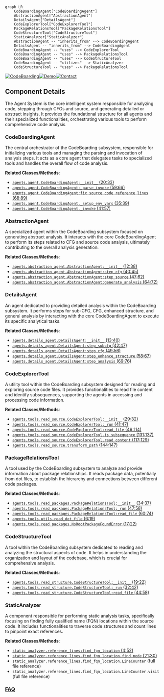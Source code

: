 ```mermaid
graph LR
    CodeBoardingAgent["CodeBoardingAgent"]
    AbstractionAgent["AbstractionAgent"]
    DetailsAgent["DetailsAgent"]
    CodeExplorerTool["CodeExplorerTool"]
    PackageRelationsTool["PackageRelationsTool"]
    CodeStructureTool["CodeStructureTool"]
    StaticAnalyzer["StaticAnalyzer"]
    AbstractionAgent -- "inherits_from" --> CodeBoardingAgent
    DetailsAgent -- "inherits_from" --> CodeBoardingAgent
    CodeBoardingAgent -- "uses" --> CodeExplorerTool
    CodeBoardingAgent -- "uses" --> PackageRelationsTool
    CodeBoardingAgent -- "uses" --> CodeStructureTool
    CodeBoardingAgent -- "utilizes" --> StaticAnalyzer
    CodeStructureTool -- "uses" --> PackageRelationsTool
```
[![CodeBoarding](https://img.shields.io/badge/Generated%20by-CodeBoarding-9cf?style=flat-square)](https://github.com/CodeBoarding/GeneratedOnBoardings)[![Demo](https://img.shields.io/badge/Try%20our-Demo-blue?style=flat-square)](https://www.codeboarding.org/demo)[![Contact](https://img.shields.io/badge/Contact%20us%20-%20contact@codeboarding.org-lightgrey?style=flat-square)](mailto:contact@codeboarding.org)

## Component Details

The Agent System is the core intelligent system responsible for analyzing code, stepping through CFGs and source, and generating detailed or abstract insights. It provides the foundational structure for all agents and their specialized functionalities, orchestrating various tools to perform comprehensive code analysis.

### CodeBoardingAgent
The central orchestrator of the CodeBoarding subsystem, responsible for initializing various tools and managing the parsing and invocation of analysis steps. It acts as a core agent that delegates tasks to specialized tools and handles the overall flow of code analysis.


**Related Classes/Methods**:

- <a href="https://github.com/CodeBoarding/CodeBoarding/blob/master/agents/agent.py#L20-L33" target="_blank" rel="noopener noreferrer">`agents.agent.CodeBoardingAgent:__init__` (20:33)</a>
- <a href="https://github.com/CodeBoarding/CodeBoarding/blob/master/agents/agent.py#L59-L66" target="_blank" rel="noopener noreferrer">`agents.agent.CodeBoardingAgent:_parse_invoke` (59:66)</a>
- <a href="https://github.com/CodeBoarding/CodeBoarding/blob/master/agents/agent.py#L68-L89" target="_blank" rel="noopener noreferrer">`agents.agent.CodeBoardingAgent:fix_source_code_reference_lines` (68:89)</a>
- <a href="https://github.com/CodeBoarding/CodeBoarding/blob/master/agents/agent.py#L35-L39" target="_blank" rel="noopener noreferrer">`agents.agent.CodeBoardingAgent._setup_env_vars` (35:39)</a>
- <a href="https://github.com/CodeBoarding/CodeBoarding/blob/master/agents/agent.py#L41-L57" target="_blank" rel="noopener noreferrer">`agents.agent.CodeBoardingAgent._invoke` (41:57)</a>


### AbstractionAgent
A specialized agent within the CodeBoarding subsystem focused on generating abstract analysis. It interacts with the core CodeBoardingAgent to perform its steps related to CFG and source code analysis, ultimately contributing to the overall analysis generation.


**Related Classes/Methods**:

- <a href="https://github.com/CodeBoarding/CodeBoarding/blob/master/agents/abstraction_agent.py#L12-L38" target="_blank" rel="noopener noreferrer">`agents.abstraction_agent.AbstractionAgent:__init__` (12:38)</a>
- <a href="https://github.com/CodeBoarding/CodeBoarding/blob/master/agents/abstraction_agent.py#L40-L45" target="_blank" rel="noopener noreferrer">`agents.abstraction_agent.AbstractionAgent:step_cfg` (40:45)</a>
- <a href="https://github.com/CodeBoarding/CodeBoarding/blob/master/agents/abstraction_agent.py#L47-L62" target="_blank" rel="noopener noreferrer">`agents.abstraction_agent.AbstractionAgent:step_source` (47:62)</a>
- <a href="https://github.com/CodeBoarding/CodeBoarding/blob/master/agents/abstraction_agent.py#L64-L72" target="_blank" rel="noopener noreferrer">`agents.abstraction_agent.AbstractionAgent:generate_analysis` (64:72)</a>


### DetailsAgent
An agent dedicated to providing detailed analysis within the CodeBoarding subsystem. It performs steps for sub-CFG, CFG, enhanced structure, and general analysis by interacting with the core CodeBoardingAgent to execute its specific analytical tasks.


**Related Classes/Methods**:

- <a href="https://github.com/CodeBoarding/CodeBoarding/blob/master/agents/details_agent.py#L13-L40" target="_blank" rel="noopener noreferrer">`agents.details_agent.DetailsAgent:__init__` (13:40)</a>
- <a href="https://github.com/CodeBoarding/CodeBoarding/blob/master/agents/details_agent.py#L42-L47" target="_blank" rel="noopener noreferrer">`agents.details_agent.DetailsAgent:step_subcfg` (42:47)</a>
- <a href="https://github.com/CodeBoarding/CodeBoarding/blob/master/agents/details_agent.py#L49-L56" target="_blank" rel="noopener noreferrer">`agents.details_agent.DetailsAgent:step_cfg` (49:56)</a>
- <a href="https://github.com/CodeBoarding/CodeBoarding/blob/master/agents/details_agent.py#L58-L67" target="_blank" rel="noopener noreferrer">`agents.details_agent.DetailsAgent:step_enhance_structure` (58:67)</a>
- <a href="https://github.com/CodeBoarding/CodeBoarding/blob/master/agents/details_agent.py#L69-L76" target="_blank" rel="noopener noreferrer">`agents.details_agent.DetailsAgent:step_analysis` (69:76)</a>


### CodeExplorerTool
A utility tool within the CodeBoarding subsystem designed for reading and exploring source code files. It provides functionalities to read file content and identify subsequences, supporting the agents in accessing and processing code information.


**Related Classes/Methods**:

- <a href="https://github.com/CodeBoarding/CodeBoarding/blob/master/agents/tools/read_source.py#L29-L32" target="_blank" rel="noopener noreferrer">`agents.tools.read_source.CodeExplorerTool:__init__` (29:32)</a>
- <a href="https://github.com/CodeBoarding/CodeBoarding/blob/master/agents/tools/read_source.py#L41-L47" target="_blank" rel="noopener noreferrer">`agents.tools.read_source.CodeExplorerTool:_run` (41:47)</a>
- <a href="https://github.com/CodeBoarding/CodeBoarding/blob/master/agents/tools/read_source.py#L49-L114" target="_blank" rel="noopener noreferrer">`agents.tools.read_source.CodeExplorerTool:read_file` (49:114)</a>
- <a href="https://github.com/CodeBoarding/CodeBoarding/blob/master/agents/tools/read_source.py#L131-L137" target="_blank" rel="noopener noreferrer">`agents.tools.read_source.CodeExplorerTool.is_subsequence` (131:137)</a>
- <a href="https://github.com/CodeBoarding/CodeBoarding/blob/master/agents/tools/read_source.py#L117-L129" target="_blank" rel="noopener noreferrer">`agents.tools.read_source.CodeExplorerTool.read_content` (117:129)</a>
- <a href="https://github.com/CodeBoarding/CodeBoarding/blob/master/agents/tools/read_source.py#L144-L147" target="_blank" rel="noopener noreferrer">`agents.tools.read_source.transform_path` (144:147)</a>


### PackageRelationsTool
A tool used by the CodeBoarding subsystem to analyze and provide information about package relationships. It reads package data, potentially from dot files, to establish the hierarchy and connections between different code packages.


**Related Classes/Methods**:

- <a href="https://github.com/CodeBoarding/CodeBoarding/blob/master/agents/tools/read_packages.py#L34-L37" target="_blank" rel="noopener noreferrer">`agents.tools.read_packages.PackageRelationsTool:__init__` (34:37)</a>
- <a href="https://github.com/CodeBoarding/CodeBoarding/blob/master/agents/tools/read_packages.py#L47-L58" target="_blank" rel="noopener noreferrer">`agents.tools.read_packages.PackageRelationsTool:_run` (47:58)</a>
- <a href="https://github.com/CodeBoarding/CodeBoarding/blob/master/agents/tools/read_packages.py#L60-L74" target="_blank" rel="noopener noreferrer">`agents.tools.read_packages.PackageRelationsTool:read_file` (60:74)</a>
- <a href="https://github.com/CodeBoarding/CodeBoarding/blob/master/agents/tools/utils.py#L6-L19" target="_blank" rel="noopener noreferrer">`agents.tools.utils.read_dot_file` (6:19)</a>
- <a href="https://github.com/CodeBoarding/CodeBoarding/blob/master/agents/tools/read_packages.py#L17-L22" target="_blank" rel="noopener noreferrer">`agents.tools.read_packages.NoRootPackageFoundError` (17:22)</a>


### CodeStructureTool
A tool within the CodeBoarding subsystem dedicated to reading and analyzing the structural aspects of code. It helps in understanding the organization and layout of the codebase, which is crucial for comprehensive analysis.


**Related Classes/Methods**:

- <a href="https://github.com/CodeBoarding/CodeBoarding/blob/master/agents/tools/read_structure.py#L19-L22" target="_blank" rel="noopener noreferrer">`agents.tools.read_structure.CodeStructureTool:__init__` (19:22)</a>
- <a href="https://github.com/CodeBoarding/CodeBoarding/blob/master/agents/tools/read_structure.py#L32-L42" target="_blank" rel="noopener noreferrer">`agents.tools.read_structure.CodeStructureTool:_run` (32:42)</a>
- <a href="https://github.com/CodeBoarding/CodeBoarding/blob/master/agents/tools/read_structure.py#L44-L58" target="_blank" rel="noopener noreferrer">`agents.tools.read_structure.CodeStructureTool:read_file` (44:58)</a>


### StaticAnalyzer
A component responsible for performing static analysis tasks, specifically focusing on finding fully qualified name (FQN) locations within the source code. It includes functionalities to traverse code structures and count lines to pinpoint exact references.


**Related Classes/Methods**:

- <a href="https://github.com/CodeBoarding/CodeBoarding/blob/master/static_analyzer/reference_lines.py#L4-L52" target="_blank" rel="noopener noreferrer">`static_analyzer.reference_lines:find_fqn_location` (4:52)</a>
- <a href="https://github.com/CodeBoarding/CodeBoarding/blob/master/static_analyzer/reference_lines.py#L21-L30" target="_blank" rel="noopener noreferrer">`static_analyzer.reference_lines.find_fqn_location.find_node` (21:30)</a>
- `static_analyzer.reference_lines.find_fqn_location.LineCounter` (full file reference)
- `static_analyzer.reference_lines.find_fqn_location.LineCounter.visit` (full file reference)




### [FAQ](https://github.com/CodeBoarding/GeneratedOnBoardings/tree/main?tab=readme-ov-file#faq)
